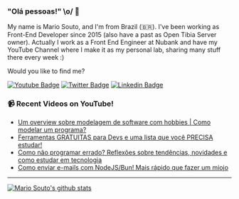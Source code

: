 ### "Olá pessoas!" \o/ 👋

My name is Mario Souto, and I'm from Brazil (🇧🇷). I've been working as Front-End Developer since 2015 (also have a past as Open Tibia Server owner). Actually I work as a Front End Engineer at Nubank and have my YouTube Channel where I make it as my personal lab, sharing many stuff there every week :)

Would you like to find me?

[![Youtube Badge](https://img.shields.io/badge/-Youtube-FF0000?style=flat-square&labelColor=FF0000&logo=youtube&logoColor=white&link=https://youtube.com/c/DevSoutinho)](https://youtube.com/c/DevSoutinho)
[![Twitter Badge](https://img.shields.io/badge/-Twitter-1ca0f1?style=flat-square&labelColor=1ca0f1&logo=twitter&logoColor=white&link=https://twitter.com/omariosouto)](https://twitter.com/omariosouto)
[![Linkedin Badge](https://img.shields.io/badge/-LinkedIn-blue?style=flat-square&logo=Linkedin&logoColor=white&link=https://www.linkedin.com/in/omariosouto)](https://www.linkedin.com/in/omariosouto)

### 📹 Recent Videos on YouTube!

<!-- YOUTUBE:START -->
- [Um overview sobre modelagem de software com hobbies | Como modelar um programa?](https://www.youtube.com/watch?v=MQMah1OXQP0)
- [Ferramentas GRATUITAS para Devs e uma lista que você PRECISA estudar!](https://www.youtube.com/watch?v=XCtmlmKx9Lk)
- [Como não programar errado? Reflexões sobre tendências, novidades e como estudar em tecnologia](https://www.youtube.com/watch?v=uI5Qo7lchNM)
- [Como enviar e-mails com NodeJS/Bun! Mais rápido que fazer um miojo](https://www.youtube.com/watch?v=wWQ4gnvS020)
<!-- YOUTUBE:END -->

____


[![Mario Souto's github stats](https://github-readme-stats.vercel.app/api?username=omariosouto&theme=dark&show_icons=true&count_private=true)](https://github.com/omariosouto)
